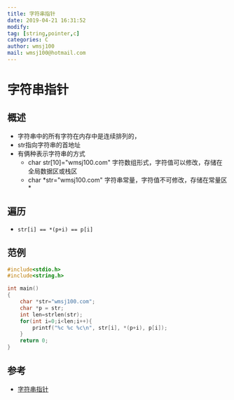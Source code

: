 ```yaml
---
title: 字符串指针
date: 2019-04-21 16:31:52	
modify: 
tag: [string,pointer,c]
categories: C
author: wmsj100
mail: wmsj100@hotmail.com
---
```


# 字符串指针

## 概述
- 字符串中的所有字符在内存中是连续排列的，
- str指向字符串的首地址
- 有俩种表示字符串的方式
	- char str[10]="wmsj100.com" 字符数组形式，字符值可以修改，存储在全局数据区或栈区
	- char *str="wmsj100.com" 字符串常量，字符值不可修改，存储在常量区 \*

## 遍历
- `str[i] == *(p+i) == p[i]`

## 范例
```c
#include<stdio.h>
#include<string.h>

int main()
{
    char *str="wmsj100.com";
    char *p = str;
    int len=strlen(str);
    for(int i=0;i<len;i++){
        printf("%c %c %c\n", str[i], *(p+i), p[i]);
    }
    return 0;
}
```

## 参考
- [字符串指针](http://c.biancheng.net/cpp/html/80.html)
